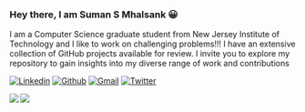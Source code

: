 ### Hey there, I am Suman S Mhalsank 😀

I am a Computer Science graduate student from New Jersey Institute of Technology and I like to work on challenging problems!!!
I have an extensive collection of GitHub projects available for review. I invite you to explore my repository to gain insights into my diverse range of work and contributions

[![Linkedin](https://img.shields.io/badge/-LinkedIn-blue?&logo=Linkedin&logoColor=white)](https://www.linkedin.com/in/sumanmhalsank02)
[![Github](https://img.shields.io/badge/-Github-000?&logo=Github&logoColor=white)](https://github.com/Sumanmhalsank02)
[![Gmail](https://img.shields.io/badge/-Gmail-c14438?&logo=Gmail&logoColor=white)](mailto:sumanmhalsank2000@gmail.com)
[![Twitter](https://img.shields.io/badge/-Twitter-blue?&logo=Github&logoColor=white)](https://twitter.com/MhalsankSuman)


<img align="left" src="https://github-readme-stats.vercel.app/api?username=Sumanmhalsank02&show_icons=true&theme=blue-green">

<img align="left" src="https://github-readme-stats.vercel.app/api/top-langs/?username=Sumanmhalsank02&layout=compact&hide=html&theme=blue-green" >


